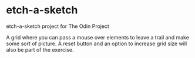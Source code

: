 # etch-a-sketch
etch-a-sketch project for The Odin Project

A grid where you can pass a mouse over elements to leave a trail and make some sort of picture. A reset button and an option to increase grid size will also be part of the exercise. 
